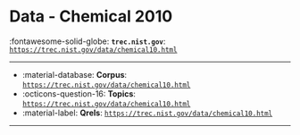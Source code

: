 # Data - Chemical 2010 

:fontawesome-solid-globe: **`trec.nist.gov`**: [`https://trec.nist.gov/data/chemical10.html`](https://trec.nist.gov/data/chemical10.html)

---

- :material-database: **Corpus**: [`https://trec.nist.gov/data/chemical10.html`](https://trec.nist.gov/data/chemical10.html)
- :octicons-question-16: **Topics**: [`https://trec.nist.gov/data/chemical10.html`](https://trec.nist.gov/data/chemical10.html)
- :material-label: **Qrels**: [`https://trec.nist.gov/data/chemical10.html`](https://trec.nist.gov/data/chemical10.html)


---

